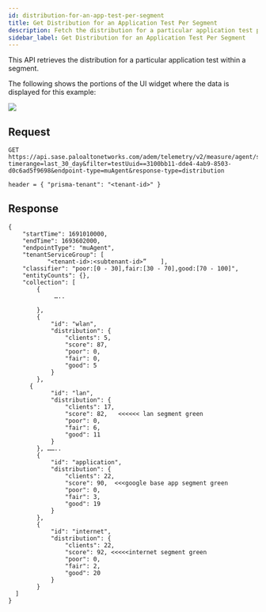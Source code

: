 ```yaml
---
id: distribution-for-an-app-test-per-segment
title: Get Distribution for an Application Test Per Segment
description: Fetch the distribution for a particular application test per segment
sidebar_label: Get Distribution for an Application Test Per Segment
---
```


This API retrieves the distribution for a particular application test within a segment.

The following shows the portions of the UI widget where the data is displayed for this example:

![](/sase/img/adem/DOCS-3768-distribution-for-an-app-test-per-segment.png)


## Request

    GET https://api.sase.paloaltonetworks.com/adem/telemetry/v2/measure/agent/score?timerange=last_30_day&filter=testUuid==3100bb11-dde4-4ab9-8503-d0c6ad5f9698&endpoint-type=muAgent&response-type=distribution
     
    header = { "prisma-tenant": "<tenant-id>" }


## Response

    {
        "startTime": 1691010000,
        "endTime": 1693602000,
        "endpointType": "muAgent",
        "tenantServiceGroup": [
               "<tenant-id>:<subtenant-id>”    ],
        "classifier": "poor:[0 - 30],fair:[30 - 70],good:[70 - 100]",
        "entityCounts": {},
        "collection": [
            {
                 …..
                
            },
            {
                "id": "wlan",
                "distribution": {
                    "clients": 5,
                    "score": 87,
                    "poor": 0,
                    "fair": 0,
                    "good": 5
                }
            },
          {
                "id": "lan",
                "distribution": {
                    "clients": 17,
                    "score": 82,   <<<<<< lan segment green
                    "poor": 0,
                    "fair": 6,
                    "good": 11
                }
            }, ……..
            {
                "id": "application",
                "distribution": {
                    "clients": 22,
                    "score": 90,  <<<google base app segment green
                    "poor": 0,
                    "fair": 3,
                    "good": 19
                }
            },
            {
                "id": "internet",
                "distribution": {
                    "clients": 22,
                    "score": 92, <<<<<internet segment green
                    "poor": 0,
                    "fair": 2,
                    "good": 20
                }
            }
      ]
    }

